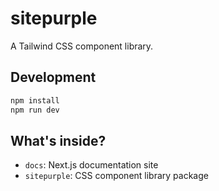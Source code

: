 # sitepurple

A Tailwind CSS component library.

## Development

```bash
npm install
npm run dev
```

## What's inside?

- `docs`: Next.js documentation site
- `sitepurple`: CSS component library package
